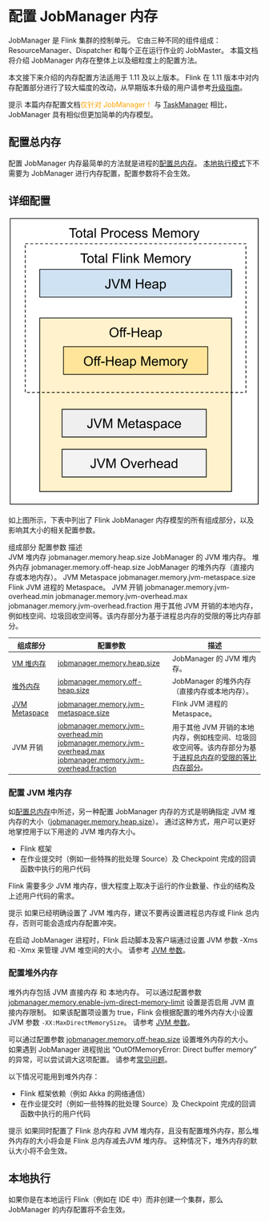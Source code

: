# 配置 JobManager 内存

JobManager 是 Flink 集群的控制单元。 它由三种不同的组件组成：ResourceManager、Dispatcher 和每个正在运行作业的 JobMaster。
本篇文档将介绍 JobManager 内存在整体上以及细粒度上的配置方法。

本文接下来介绍的内存配置方法适用于 1.11 及以上版本。 Flink 在 1.11
版本中对内存配置部分进行了较大幅度的改动，从早期版本升级的用户请参考[升级指南]()。

提示 本篇内存配置文档<span style="color:orange; ">仅针对 JobManager！</span> 与 [TaskManager]() 相比，JobManager
具有相似但更加简单的内存模型。

## 配置总内存

配置 JobManager 内存最简单的方法就是进程的[配置总内存]()。 [本地执行模式]()下不需要为 JobManager 进行内存配置，配置参数将不会生效。

## 详细配置

![](images/process_mem_model.svg)

如上图所示，下表中列出了 Flink JobManager 内存模型的所有组成部分，以及影响其大小的相关配置参数。

组成部分 配置参数 描述  
JVM 堆内存 jobmanager.memory.heap.size JobManager 的 JVM 堆内存。
堆外内存 jobmanager.memory.off-heap.size JobManager 的堆外内存（直接内存或本地内存）。
JVM Metaspace jobmanager.memory.jvm-metaspace.size Flink JVM 进程的 Metaspace。
JVM 开销 jobmanager.memory.jvm-overhead.min
jobmanager.memory.jvm-overhead.max
jobmanager.memory.jvm-overhead.fraction 用于其他 JVM 开销的本地内存，例如栈空间、垃圾回收空间等。该内存部分为基于进程总内存的受限的等比内存部分。

| **组成部分**          | **配置参数**                                                                                                                          | **描述**                                                          |
|-------------------|-----------------------------------------------------------------------------------------------------------------------------------|-----------------------------------------------------------------|
| [VM 堆内存]()        | [jobmanager.memory.heap.size]()                                                                                                   | JobManager 的 JVM 堆内存。                                           |
| [堆外内存]()          | [jobmanager.memory.off-heap.size]()                                                                                               | JobManager 的堆外内存（直接内存或本地内存）。                                    |
| [JVM Metaspace]() | [jobmanager.memory.jvm-metaspace.size]()                                                                                          | Flink JVM 进程的 Metaspace。                                        |
| JVM 开销            | [jobmanager.memory.jvm-overhead.min]()<br/>[jobmanager.memory.jvm-overhead.max]()<br/>[jobmanager.memory.jvm-overhead.fraction]() | 用于其他 JVM 开销的本地内存，例如栈空间、垃圾回收空间等。该内存部分为基于[进程总内存]()的[受限的等比内存部分]()。 |

### 配置 JVM 堆内存

如[配置总内存]()中所述，另一种配置 JobManager 内存的方式是明确指定 JVM 堆内存的大小（[jobmanager.memory.heap.size]()）。
通过这种方式，用户可以更好地掌控用于以下用途的 JVM 堆内存大小。

* Flink 框架
* 在作业提交时（例如一些特殊的批处理 Source）及 Checkpoint 完成的回调函数中执行的用户代码

Flink 需要多少 JVM 堆内存，很大程度上取决于运行的作业数量、作业的结构及上述用户代码的需求。

提示 如果已经明确设置了 JVM 堆内存，建议不要再设置进程总内存或 Flink 总内存，否则可能会造成内存配置冲突。

在启动 JobManager 进程时，Flink 启动脚本及客户端通过设置 JVM 参数 -Xms 和 -Xmx 来管理 JVM 堆空间的大小。
请参考 [JVM 参数]()。

### 配置堆外内存

堆外内存包括 JVM 直接内存 和 本地内存。 可以通过配置参数 [jobmanager.memory.enable-jvm-direct-memory-limit]() 设置是否启用
JVM 直接内存限制。 如果该配置项设置为 true，Flink 会根据配置的堆外内存大小设置 JVM 参数 `-XX:MaxDirectMemorySize`。
请参考 [JVM 参数]()。

可以通过配置参数 [jobmanager.memory.off-heap.size]() 设置堆外内存的大小。 如果遇到 JobManager 进程抛出 “OutOfMemoryError:
Direct buffer memory” 的异常，可以尝试调大这项配置。 请参考[常见问题]()。

以下情况可能用到堆外内存：

* Flink 框架依赖（例如 Akka 的网络通信）
* 在作业提交时（例如一些特殊的批处理 Source）及 Checkpoint 完成的回调函数中执行的用户代码

提示 如果同时配置了 Flink 总内存和 JVM 堆内存，且没有配置堆外内存，那么堆外内存的大小将会是 Flink 总内存减去JVM 堆内存。
这种情况下，堆外内存的默认大小将不会生效。

## 本地执行

如果你是在本地运行 Flink（例如在 IDE 中）而非创建一个集群，那么 JobManager 的内存配置将不会生效。

